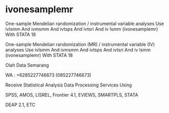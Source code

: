 # ivonesamplemr
One-sample Mendelian randomization / instrumental variable analyses Use ivlsmm And ivmsmm And ivtsps And ivtsri And iv lsmm (ivonesamplemr) With STATA 18

One-sample Mendelian randomization (MR) / instrumental variable (IV) analyses Use ivlsmm And ivmsmm And ivtsps And ivtsri And iv lsmm (ivonesamplemr) With STATA 18

Olah Data Semarang

WA : +6285227746673 (085227746673)

Receive Statistical Analysis Data Processing Services Using

SPSS, AMOS, LISREL, Frontier 4.1, EVIEWS, SMARTPLS, STATA

DEAP 2.1, ETC
